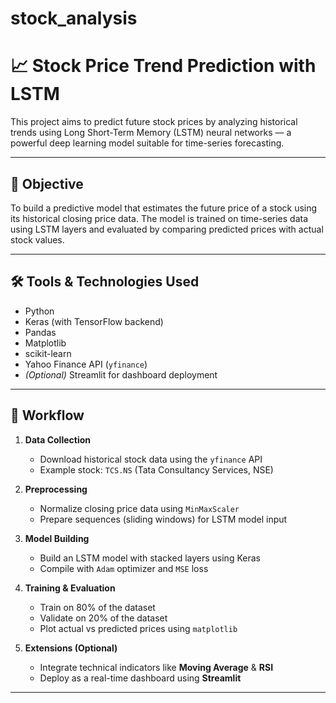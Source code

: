 # stock_analysis

# 📈 Stock Price Trend Prediction with LSTM

This project aims to predict future stock prices by analyzing historical trends using Long Short-Term Memory (LSTM) neural networks — a powerful deep learning model suitable for time-series forecasting.

---

## 🧠 Objective

To build a predictive model that estimates the future price of a stock using its historical closing price data. The model is trained on time-series data using LSTM layers and evaluated by comparing predicted prices with actual stock values.

---

## 🛠️ Tools & Technologies Used

- Python
- Keras (with TensorFlow backend)
- Pandas
- Matplotlib
- scikit-learn
- Yahoo Finance API (`yfinance`)
- *(Optional)* Streamlit for dashboard deployment

---

## 🔁 Workflow

1. **Data Collection**  
   - Download historical stock data using the `yfinance` API  
   - Example stock: `TCS.NS` (Tata Consultancy Services, NSE)

2. **Preprocessing**  
   - Normalize closing price data using `MinMaxScaler`  
   - Prepare sequences (sliding windows) for LSTM model input  

3. **Model Building**  
   - Build an LSTM model with stacked layers using Keras  
   - Compile with `Adam` optimizer and `MSE` loss  

4. **Training & Evaluation**  
   - Train on 80% of the dataset  
   - Validate on 20% of the dataset  
   - Plot actual vs predicted prices using `matplotlib`

5. **Extensions (Optional)**  
   - Integrate technical indicators like **Moving Average** & **RSI**  
   - Deploy as a real-time dashboard using **Streamlit**

---



